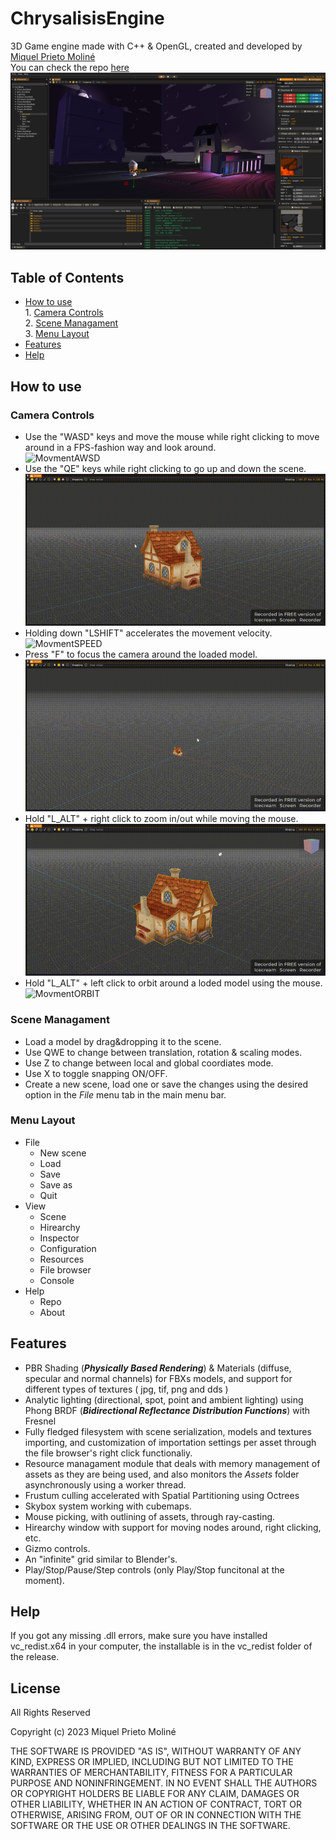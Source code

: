 # ChrysalisisEngine

3D Game engine made with C++ & OpenGL, created and developed by [Miquel Prieto Moliné](https://github.com/MacXxs)
</br>
You can check the repo [here](https://github.com/MacXxs/ChrysalisisEngine_PublicRelease)
</br>
![ChrysalsisEngine](Images/editor.png)

## Table of Contents
- [How to use](#how-to-use)      
</t> 1. [Camera Controls](#camera-controls)  
</t> 2. [Scene Managament](#scene-managament) </br>
</t> 3. [Menu Layout](#menu-layout) 
- [Features](#features)
- [Help](#help)

## How to use
### Camera Controls
- Use the "WASD" keys and move the mouse while right clicking to move around in a FPS-fashion way and look around.<br>
![MovmentAWSD](Images/movement_awsd.gif)
- Use the "QE" keys while right clicking to go up and down the scene.<br>
![MovmentUPDOWN](Images/movement_updown.gif)
- Holding down "LSHIFT" accelerates the movement velocity.<br>
![MovmentSPEED](Images/movement_speed.gif)
- Press "F" to focus the camera around the loaded model.<br>
![MovmentFOCUS](Images/movement_focus.gif)
- Hold "L_ALT" + right click to zoom in/out while moving the mouse.<br>
![MovmentZOOM](Images/movement_zoom.gif)
- Hold "L_ALT" + left click to orbit around a loded model using the mouse.<br>
![MovmentORBIT](Images/movement_orbit.gif)

### Scene Managament
- Load a model by drag&dropping it to the scene.
- Use QWE to change between translation, rotation & scaling modes.
- Use Z to change between local and global coordiates mode.
- Use X to toggle snapping ON/OFF.
- Create a new scene, load one or save the changes using the desired option in the <i>File</i> menu tab in the main menu bar.

### Menu Layout
- File
  - New scene
  - Load
  - Save
  - Save as 
  - Quit
- View
  - Scene
  - Hirearchy
  - Inspector
  - Configuration
  - Resources
  - File browser
  - Console
- Help
  - Repo
  - About

## Features
- PBR Shading (<b><i>Physically Based Rendering</i></b>) & Materials (diffuse, specular and normal channels) for FBXs models, and support for different types of textures ( jpg, tif, png and dds )
- Analytic lighting (directional, spot, point and ambient lighting) using Phong BRDF (<b><i>Bidirectional Reflectance Distribution Functions</i></b>) with Fresnel
- Fully fledged filesystem with scene serialization, models and textures importing, and customization of importation settings per asset through the file browser's right click functionaliy.
- Resource managament module that deals with memory management of assets as they are being used, and also monitors the <i>Assets</i> folder asynchronously using a worker thread.
- Frustum culling accelerated with Spatial Partitioning using Octrees
- Skybox system working with cubemaps.
- Mouse picking, with outlining of assets, through ray-casting.
- Hirearchy window with support for moving nodes around, right clicking, etc.
- Gizmo controls.
- An "infinite" grid similar to Blender's.
- Play/Stop/Pause/Step controls (only Play/Stop funcitonal at the moment).

## Help
If you got any missing .dll errors, make sure you have installed vc_redist.x64 in your computer, the installable is in the vc_redist folder of the release.

## License

All Rights Reserved

Copyright (c) 2023 Miquel Prieto Moliné

THE SOFTWARE IS PROVIDED "AS IS", WITHOUT WARRANTY OF ANY KIND, EXPRESS OR
IMPLIED, INCLUDING BUT NOT LIMITED TO THE WARRANTIES OF MERCHANTABILITY,
FITNESS FOR A PARTICULAR PURPOSE AND NONINFRINGEMENT. IN NO EVENT SHALL THE
AUTHORS OR COPYRIGHT HOLDERS BE LIABLE FOR ANY CLAIM, DAMAGES OR OTHER
LIABILITY, WHETHER IN AN ACTION OF CONTRACT, TORT OR OTHERWISE, ARISING FROM,
OUT OF OR IN CONNECTION WITH THE SOFTWARE OR THE USE OR OTHER DEALINGS IN
THE SOFTWARE.
